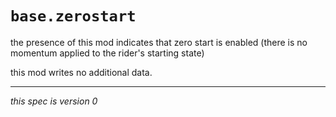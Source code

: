 # `base.zerostart`
the presence of this mod indicates that zero start is enabled (there is no momentum applied to the rider's starting state)

this mod writes no additional data.
***
*this spec is version 0*
